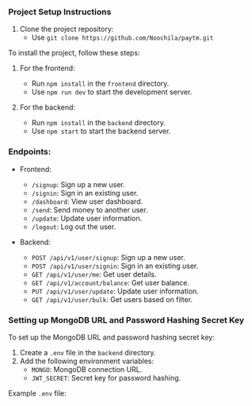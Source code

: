 ### Project Setup Instructions

1. Clone the project repository:
   - Use `git clone https://github.com/Noochila/paytm.git`



To install the project, follow these steps:
1. For the frontend:
   - Run `npm install` in the `frontend` directory.
   - Use `npm run dev` to start the development server.

2. For the backend:
   - Run `npm install` in the `backend` directory.
   - Use `npm start` to start the backend server.

### Endpoints:
- Frontend:
  - `/signup`: Sign up a new user.
  - `/signin`: Sign in an existing user.
  - `/dashboard`: View user dashboard.
  - `/send`: Send money to another user.
  - `/update`: Update user information.
  - `/logout`: Log out the user.

- Backend:
  - `POST /api/v1/user/signup`: Sign up a new user.
  - `POST /api/v1/user/signin`: Sign in an existing user.
  - `GET /api/v1/user/me`: Get user details.
  - `GET /api/v1/account/balance`: Get user balance.
  - `PUT /api/v1/user/update`: Update user information.
  - `GET /api/v1/user/bulk`: Get users based on filter.

### Setting up MongoDB URL and Password Hashing Secret Key

To set up the MongoDB URL and password hashing secret key:

1. Create a `.env` file in the `backend` directory.
2. Add the following environment variables:
   - `MONGO`: MongoDB connection URL.
   - `JWT_SECRET`: Secret key for password hashing.

Example `.env` file: